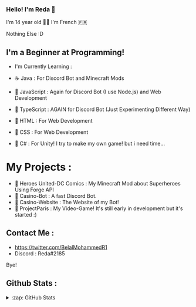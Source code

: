 ### Hello! I'm Reda 👋

I'm 14 year old 🧑🏽
I'm French 🇫🇷

Nothing Else :D

## I'm a Beginner at Programming!

- I'm Currently Learning :

- ☕️ Java : For Discord Bot and Minecraft Mods
- 🍵 JavaScript : Again for Discord Bot (I use Node.js) and Web Development
- 🧃 TypeScript : AGAIN for Discord Bot (Just Experimenting Different Way)
- 🎂 HTML : For Web Development
- 🍣 CSS : For Web Development
- 🍡 C# : For Unity! I try to make my own game! but i need time...

# My Projects :

- 🦌 Heroes United-DC Comics : My Minecraft Mod about Superheroes Using Forge API
- 🦝 Casino-Bot : A fast Discord Bot.
- 🐉 Casino-Website : The Website of my Bot!
- 💫 ProjectParis : My Video-Game! It's still early in development but it's started :)

## Contact Me :

- https://twitter.com/BelalMohammedR1
- Discord : Reda#2185

Bye!

## Github Stats :

</details>

<details>
  <summary>:zap: GitHub Stats</summary>

  <img align="left" alt="Reda's GitHub Stats" src="https://github-readme-stats.codestackr.vercel.app/api?username=Reda-BELA&show_icons=true&hide_border=true" />

</details>
